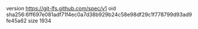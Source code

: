version https://git-lfs.github.com/spec/v1
oid sha256:6ff697e081adf71f4ec0a7d38b929b24c58e98df29c1f778799d93ad9fe45a62
size 1934
